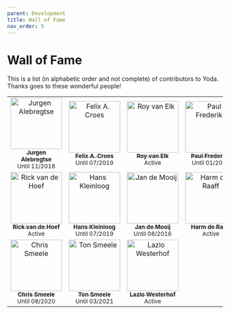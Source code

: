```yaml
---
parent: Development
title: Wall of Fame
nav_order: 5
---
```

# Wall of Fame

This is a list (in alphabetic order and not complete) of contributors to Yoda.
Thanks goes to these wonderful people!

<table>
  <tr>
    <td align="center"><a href="https://github.com/alebr001"><img src="https://avatars.githubusercontent.com/u/30652838?v=4" width="120px;" alt="Jurgen Alebregtse"/><br /><sub><b>Jurgen Alebregtse</b></sub></a><br /><small>Until 11/2018</small></td>
    <td align="center">
      <a href="https://github.com/dworkin">
        <img src="https://avatars.githubusercontent.com/u/274867?v=4" width="120px;" alt="Felix A. Croes"/>
        <br />
        <sub><b>Felix A. Croes</b></sub>
      </a>
      <br />
      <small>Until 07/2019</small>
    </td>     
    <td align="center">
      <a href="https://github.com/Royve90">
      <img src="https://camo.githubusercontent.com/f254d87af97f0dcd514bf20fb54b5070e7f77ec6/68747470733a2f2f302e67726176617461722e636f6d2f6176617461722f35386437646338336335646535666364393431393034653632386531306334303f643d68747470732533412532462532466769746875622e6769746875626173736574732e636f6d253246696d6167657325324667726176617461727325324667726176617461722d757365722d3432302e706e6726723d6726733d3430" width="120px;" alt="Roy van Elk"/>
        <br />
        <sub><b>Roy van Elk</b></sub>
      </a>
      <br />
      <small>Active</small>
    </td>   
    <td align="center">
      <a href="https://github.com/pfrederiks">
        <img src="https://avatars2.githubusercontent.com/u/6481448?v=4" width="120px;" alt="Paul Frederiks"/>
        <br />
        <sub><b>Paul Frederiks</b></sub>
      </a>
      <br />
      <small>Until 01/2018</small>
    </td>                                
  </tr>
  <tr>
    <td align="center">
      <a href="https://github.com/reavdhoef">
        <img src="https://avatars.githubusercontent.com/u/44201733?v=4" width="120px;" alt="Rick van de Hoef"/>
        <br />
        <sub><b>Rick van de Hoef</b></sub>
      </a>
      <br />
      <small>Active</small>
    </td>
    <td align="center">
      <a href="https://github.com/hanskleinloog">
        <img src="https://avatars0.githubusercontent.com/u/30900358?v=4" width="120px;" alt="Hans Kleinloog"/>
        <br />
        <sub><b>Hans Kleinloog</b></sub>
      </a>
      <br />
      <small>Until 07/2019</small>
    </td>
    <td align="center">
      <a href="https://github.com/AJdeMooij">
        <img src="https://avatars0.githubusercontent.com/u/6430919?v=4" width="120px;" alt="Jan de Mooij"/>
        <br />
        <sub><b>Jan de Mooij</b></sub>
      </a>
      <br />
      <small>Until 08/2016</small>
    </td>
    <td align="center">
      <a href="https://github.com/HarmdR">
      <img src="https://avatars.githubusercontent.com/u/4123721?v=4" width="120px;" alt="Harm de Raaff"/>
        <br />
        <sub><b>Harm de Raaff</b></sub>
      </a>
      <br />
      <small>Active</small>
    </td>
  </tr>
  <tr>
    <td align="center">
      <a href="https://github.com/cjsmeele">
        <img src="https://avatars.githubusercontent.com/u/2670982?v=4" width="120px;" alt="Chris Smeele"/>
        <br />
        <sub><b>Chris Smeele</b></sub>
      </a>
      <br />
      <small>Until 08/2020</small>
    </td>
    <td align="center">
      <a href="https://github.com/tsmeele">
      <img src="https://avatars0.githubusercontent.com/u/11386611?v=4" width="120px;" alt="Ton Smeele"/>
        <br />
        <sub><b>Ton Smeele</b></sub>
      </a>
      <br />
      <small>Until 03/2021</small>
    </td>   
    <td align="center">
      <a href="https://github.com/lwesterhof">
        <img src="https://avatars2.githubusercontent.com/u/29246264?v=4" width="120px;" alt="Lazlo Westerhof"/>
        <br />
        <sub><b>Lazlo Westerhof</b></sub>
      </a>
      <br />
      <small>Active</small>
    </td>                                
  </tr>  
</table>
